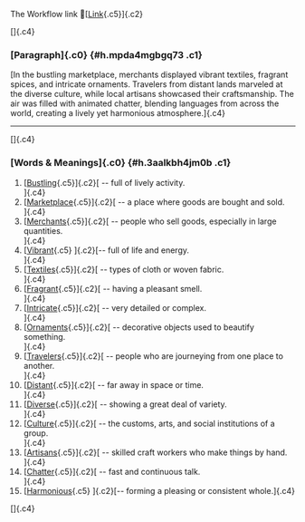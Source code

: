 The Workflow link
👏[[Link](https://www.google.com/url?q=http://www.google.com&sa=D&source=editors&ust=1759267358893124&usg=AOvVaw1iV5JsWz4rm5fMolshmTqT){.c5}]{.c2}

[]{.c4}

### [Paragraph]{.c0} {#h.mpda4mgbgq73 .c1}

[In the bustling marketplace, merchants displayed vibrant textiles,
fragrant spices, and intricate ornaments. Travelers from distant lands
marveled at the diverse culture, while local artisans showcased their
craftsmanship. The air was filled with animated chatter, blending
languages from across the world, creating a lively yet harmonious
atmosphere.]{.c4}

------------------------------------------------------------------------

[]{.c4}

### [Words & Meanings]{.c0} {#h.3aalkbh4jm0b .c1}

1.  [[Bustling](https://www.google.com/url?q=http://www.google.com&sa=D&source=editors&ust=1759267358893917&usg=AOvVaw38xqiHBhhGfgXQABIaBd2C){.c5}]{.c2}[ --
    full of lively activity.\
    ]{.c4}
2.  [[Marketplace](https://www.google.com/url?q=http://www.google.com&sa=D&source=editors&ust=1759267358894067&usg=AOvVaw0sq3VSgEPKsIjJMjpq5kPI){.c5}]{.c2}[ --
    a place where goods are bought and sold.\
    ]{.c4}
3.  [[Merchants](https://www.google.com/url?q=http://www.google.com&sa=D&source=editors&ust=1759267358894234&usg=AOvVaw22xX49rhM83jdd9yyB4wDA){.c5}]{.c2}[ --
    people who sell goods, especially in large quantities.\
    ]{.c4}
4.  [[Vibrant](https://www.google.com/url?q=http://www.google.com&sa=D&source=editors&ust=1759267358894405&usg=AOvVaw3AvBZMVk7Vmk-qOl8tQj_T){.c5}
    ]{.c2}[-- full of life and energy.\
    ]{.c4}
5.  [[Textiles](https://www.google.com/url?q=http://www.google.com&sa=D&source=editors&ust=1759267358894527&usg=AOvVaw2eDlvdZfvB95z7iskqZ7SR){.c5}]{.c2}[ --
    types of cloth or woven fabric.\
    ]{.c4}
6.  [[Fragrant](https://www.google.com/url?q=http://www.google.com&sa=D&source=editors&ust=1759267358894653&usg=AOvVaw08SzlJZSYwyFfqasvklJx9){.c5}]{.c2}[ --
    having a pleasant smell.\
    ]{.c4}
7.  [[Intricate](https://www.google.com/url?q=http://www.google.com&sa=D&source=editors&ust=1759267358894773&usg=AOvVaw0hwCl8Xkb_7txxTKPxO07R){.c5}]{.c2}[ --
    very detailed or complex.\
    ]{.c4}
8.  [[Ornaments](https://www.google.com/url?q=http://www.google.com&sa=D&source=editors&ust=1759267358894895&usg=AOvVaw398CBXwc65V3JyU-nJfOvp){.c5}]{.c2}[ --
    decorative objects used to beautify something.\
    ]{.c4}
9.  [[Travelers](https://www.google.com/url?q=http://www.google.com&sa=D&source=editors&ust=1759267358895041&usg=AOvVaw08jD38LgqTjqKIBH4mbWC5){.c5}]{.c2}[ --
    people who are journeying from one place to another.\
    ]{.c4}
10. [[Distant](https://www.google.com/url?q=http://www.google.com&sa=D&source=editors&ust=1759267358895213&usg=AOvVaw0kxhwFvApPNxDVcmbD6AgL){.c5}]{.c2}[ --
    far away in space or time.\
    ]{.c4}
11. [[Diverse](https://www.google.com/url?q=http://www.google.com&sa=D&source=editors&ust=1759267358895334&usg=AOvVaw3Azqd_pMSWf1oCOvr4tSdz){.c5}]{.c2}[ --
    showing a great deal of variety.\
    ]{.c4}
12. [[Culture](https://www.google.com/url?q=http://www.google.com&sa=D&source=editors&ust=1759267358895517&usg=AOvVaw0QgXG38R_lr-vIMNya8Clz){.c5}]{.c2}[ --
    the customs, arts, and social institutions of a group.\
    ]{.c4}
13. [[Artisans](https://www.google.com/url?q=http://www.google.com&sa=D&source=editors&ust=1759267358895683&usg=AOvVaw1jQi2rrnU2vxHGPBLNC27D){.c5}]{.c2}[ --
    skilled craft workers who make things by hand.\
    ]{.c4}
14. [[Chatter](https://www.google.com/url?q=http://www.google.com&sa=D&source=editors&ust=1759267358895838&usg=AOvVaw2nk2dKF7zS2ACnUO75wJ6G){.c5}]{.c2}[ --
    fast and continuous talk.\
    ]{.c4}
15. [[Harmonious](https://www.google.com/url?q=http://www.google.com&sa=D&source=editors&ust=1759267358895972&usg=AOvVaw1fSzuub91kjX9WD3OTBL9g){.c5}
    ]{.c2}[-- forming a pleasing or consistent whole.]{.c4}

[]{.c4}

